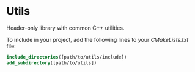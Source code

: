 # Utils

Header-only library with common C++ utilities.

To include in your project, add the following lines to your *CMakeLists.txt* file:

```cmake
include_directories([path/to/utils/include])
add_subdirectory([path/to/utils])
```

